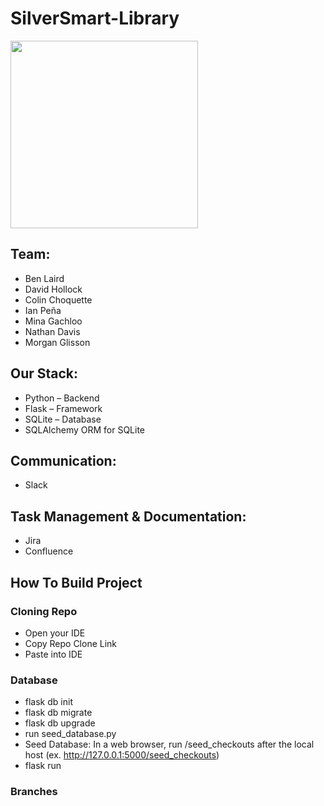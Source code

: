 # SilverSmart-Library
<img src="https://github.com/morganglis/SilverSmart-Library/assets/112116221/87435c18-7d66-4298-b2e9-e43b4eb7b226" width="300" height="300" />

## Team:
* Ben Laird
* David Hollock
* Colin Choquette
* Ian Peña
* Mina Gachloo
* Nathan Davis
* Morgan Glisson

## Our Stack:
* Python – Backend
* Flask – Framework
* SQLite – Database
* SQLAlchemy ORM for SQLite

## Communication:
* Slack

## Task Management & Documentation: 
* Jira
* Confluence

## How To Build Project

### Cloning Repo
- Open your IDE
- Copy Repo Clone Link
- Paste into IDE
  
### Database
- flask db init
- flask db migrate
- flask db upgrade
- run seed_database.py
- Seed Database: In a web browser, run /seed_checkouts after the local host (ex. http://127.0.0.1:5000/seed_checkouts)
- flask run
  
### Branches
